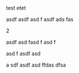 test
etet


asdf
asdf
asd
f
asdf
ads
fas

2


asdf
asd
fasd
f
asd
f

asd
f
asdf
asd

a
sdf
asdf
asd
ffdas
dfsa

